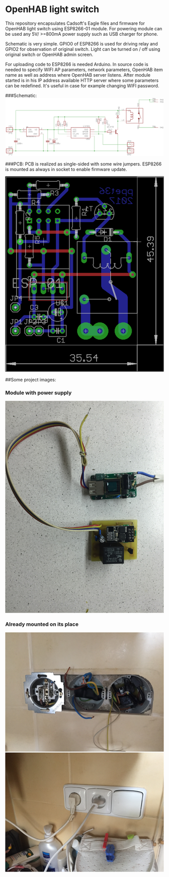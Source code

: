 # OpenHAB light switch

This repository encapsulates Cadsoft's Eagle files and firmware for OpenHAB light switch using ESP8266-01 module. For powering module can be used any 5V/ >=800mA power supply such as USB charger for phone.

Schematic is very simple. GPIO0 of ESP8266 is used for driving relay and GPIO2 for observation of original switch. Light can be turned on / off using original switch or OpenHAB admin screen.

For uploading code to ESP8266 is needed Arduino. In source code is needed to specify WIFI AP parameters, network parameters, OpenHAB item name as well as address where OpenHAB server listens. After module started is in his IP address available HTTP server where some parameters can be redefined. It's useful in case for example changing WIFI password.


###Schematic:
![alt](/eagle/lightswitchx1_sch.png?raw=true)



###PCB:
PCB is realized as single-sided with some wire jumpers. ESP8266 is mounted as always in socket to enable firmware update.

![alt](/eagle/lightswitchx1_brd.png?raw=true)

##Some project images:

### Module with power supply
![alt](/images/2017-01-02%2021.51.43.jpg?raw=true)

### Already mounted on its place
![alt](/images/2017-01-07%2013.30.43.jpg?raw=true)
![alt](/images/2017-01-07%2014.20.36.jpg?raw=true)
